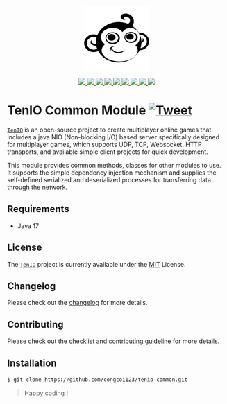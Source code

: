 <p align="center">
    <a href="#">
        <img src="https://github.com/congcoi123/tenio/blob/master/assets/tenio-github-logo.png">
    </a>
</p>
<p align="center">
    <a href="https://mvnrepository.com/artifact/io.github.congcoi123/tenio-common">
        <img src="https://img.shields.io/maven-central/v/io.github.congcoi123/tenio-common.svg">
    </a>
    <a href="https://javadoc.io/doc/io.github.congcoi123/tenio-common">
        <img src="https://javadoc.io/badge2/io.github.congcoi123/tenio-common/javadoc.svg">
    </a>
    <a href="LICENSE">
        <img src="https://img.shields.io/badge/license-MIT-blue.svg">
    </a>
    <a href="https://github.com/congcoi123/tenio-common/actions">
        <img src="https://github.com/congcoi123/tenio-common/actions/workflows/maven.yml/badge.svg">
    </a>    
    <a href="https://coveralls.io/github/congcoi123/tenio-common">
        <img src="https://coveralls.io/repos/github/congcoi123/tenio-common/badge.svg?branch=master">
    </a>
    <a href="#">
        <img src="https://img.shields.io/github/last-commit/congcoi123/tenio-common">
    </a>
    <a href="https://github.com/congcoi123/tenio-common/issues">
        <img src="https://img.shields.io/github/issues/congcoi123/tenio-common">
    </a>
    <a href="CONTRIBUTING.md">
        <img src="https://img.shields.io/badge/PRs-welcome-brightgreen.svg">
    </a>
    <a href="https://discord.gg/ybkNU87Psy">
        <img src="https://img.shields.io/discord/1146091189456613407?logo=discord&logoColor=white">
    </a>
</p>

# TenIO Common Module [![Tweet](https://img.shields.io/twitter/url/http/shields.io.svg?style=social)](https://twitter.com/intent/tweet?text=TenIO%20is%20a%20java%20NIO%20based%20server%20specifically%20designed%20for%20multiplayer%20games.%0D%0A&url=https://github.com/congcoi123/tenio%0D%0A&hashtags=tenio,java,gameserver,multiplayer,nio,netty,jetty,msgpack,cocos2dx,unity,libgdx,phaserjs%0D%0A&via=congcoi123)
[`TenIO`](https://github.com/congcoi123/tenio) is an open-source project to create multiplayer online games that includes a java NIO (Non-blocking I/O) 
based server specifically designed for multiplayer games, which supports UDP, TCP, Websocket, HTTP transports, and available simple client projects for quick development.

This module provides common methods, classes for other modules to use. It supports the simple dependency injection 
mechanism and supplies the self-defined serialized and deserialized processes for transferring data through the network.

## Requirements
- Java 17

## License
The [`TenIO`](https://github.com/congcoi123/tenio) project is currently available under the [MIT](LICENSE) License.

## Changelog
Please check out the [changelog](CHANGELOG.md) for more details.

## Contributing
Please check out the [checklist](CHECKLIST.md) and [contributing guideline](CONTRIBUTING.md) for more details.

## Installation
```sh
$ git clone https://github.com/congcoi123/tenio-common.git
```

> Happy coding !

